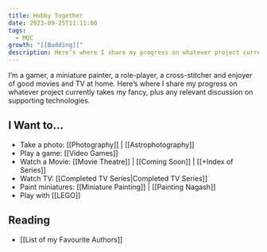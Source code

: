 ```yaml
---
title: Hobby Together
date: 2023-09-25T11:11:00
tags:
  - MOC
growth: "[[Budding]]"
description: Here’s where I share my progress on whatever project currently takes my fancy, plus any relevant discussion on supporting technologies.
---
```

I’m a gamer, a miniature painter, a role-player, a cross-stitcher and enjoyer of good movies and TV at home. Here’s where I share my progress on whatever project currently takes my fancy, plus any relevant discussion on supporting technologies.

## I Want to...

- Take a photo: [[Photography]] | [[Astrophotography]]
- Play a game: [[Video Games]]
- Watch a Movie: [[Movie Theatre]] | [[Coming Soon]] | [[+Index of Series]]
- Watch TV: [[Completed TV Series|Completed TV Series]]
- Paint miniatures: [[Miniature Painting]] | [[Painting Nagash]]
- Play with [[LEGO]]

## Reading
- [[List of my Favourite Authors]]


